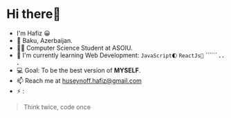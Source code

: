 # Hi there👋 
- I'm Hafiz 😀
- 📍 Baku, Azerbaijan.</br>
- 👨‍🎓 Computer Science Student at ASOIU.</br>
- 🌱 I'm currently learning Web Development:  ```JavaScript🌓``` ```ReactJs👶``` `````` __. . .__ </br>
- 💻 Goal: To be the best version of __MYSELF__.</br>
- 📫 Reach me at huseynoff.hafiz@gmail.com</br>
- ⚡ :
 > Think twice, code once </br>


<!--![c-d-x-PDX_a_82obo-unsplash-min]
**hafizhuseynov/hafizhuseynov** is a ✨ _special_ ✨ repository because its `README.md` (this file) appears on your GitHub profile.
Here are some ideas to get you started:

- 🔭 I’m currently working on ...
- 🌱 I’m currently learning ...
- 👯 I’m looking to collaborate on ...
- 🤔 I’m looking for help with ...
- 💬 Ask me about ...
- 📫 How to reach me: ...
- 😄 Pronouns: ...
- ⚡ Fun fact: ...
-->
